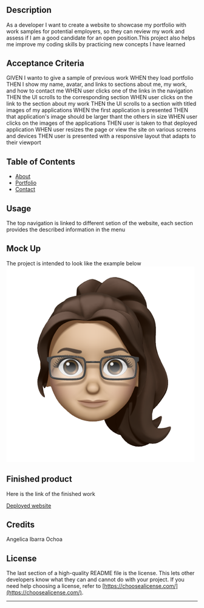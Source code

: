 
# <Portfolio>

## Description

As a developer I want to create a website to showcase my portfolio with work samples for potential employers, so they can review my work and assess if I am a good candidate for an open position.This project also helps me improve my coding skills by practicing new concepts I have learned

## Acceptance Criteria
GIVEN I wanto to give a  sample of  previous work
WHEN they load portfolio
THEN I show my name,  avatar, and links to sections about me, my work, and how to contact me
WHEN user clicks one of the links in the navigation
THEN the UI scrolls to the corresponding section
WHEN user clicks on the link to the section about my work
THEN the UI scrolls to a section with titled images of my applications
WHEN the first application is presented
THEN that application's image should be larger thant the others in size
WHEN user clicks on the images of the applications
THEN user is taken to that deployed application
WHEN user resizes the page or view the site on various screens and devices
THEN user is presented with a responsive layout that adapts to their viewport


## Table of Contents 

- [About](#About)
- [Portfolio](#Portfolio)
- [Contact](#Contact)


## Usage

The top navigation is linked to different setion of the website, each section provides the described information in the menu


## Mock Up

The project is intended to look like the example below
![Mock Up website](./assets/img/avatar.png)
    

## Finished product

Here is the link of the finished work


[Deployed website](https://4ng3lic4.github.io/Portfolio/)
    

## Credits

Angelica Ibarra Ochoa
## License

The last section of a high-quality README file is the license. This lets other developers know what they can and cannot do with your project. If you need help choosing a license, refer to [https://choosealicense.com/](https://choosealicense.com/).

---





